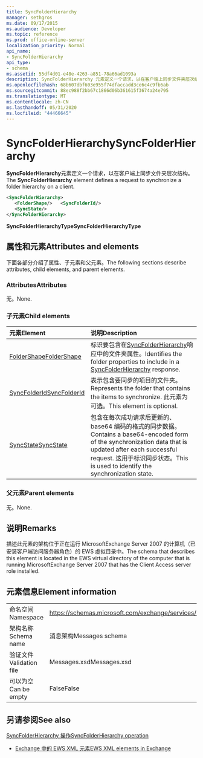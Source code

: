 ```yaml
---
title: SyncFolderHierarchy
manager: sethgros
ms.date: 09/17/2015
ms.audience: Developer
ms.topic: reference
ms.prod: office-online-server
localization_priority: Normal
api_name:
- SyncFolderHierarchy
api_type:
- schema
ms.assetid: 55df4d01-e48e-4263-a851-78a66ad1093a
description: SyncFolderHierarchy 元素定义一个请求，以在客户端上同步文件夹层次结构。
ms.openlocfilehash: 68b607dbf603e955f74dfaccadd3ce6c4c9fb6ab
ms.sourcegitcommit: 88ec988f2bb67c1866d06b361615f3674a24e795
ms.translationtype: MT
ms.contentlocale: zh-CN
ms.lasthandoff: 05/31/2020
ms.locfileid: "44466645"
---
```

# <a name="syncfolderhierarchy"></a><span data-ttu-id="48ba3-103">SyncFolderHierarchy</span><span class="sxs-lookup"><span data-stu-id="48ba3-103">SyncFolderHierarchy</span></span>

<span data-ttu-id="48ba3-104">**SyncFolderHierarchy**元素定义一个请求，以在客户端上同步文件夹层次结构。</span><span class="sxs-lookup"><span data-stu-id="48ba3-104">The **SyncFolderHierarchy** element defines a request to synchronize a folder hierarchy on a client.</span></span> 
  
```xml
<SyncFolderHierarchy>
   <FolderShape/>   <SyncFolderId/>
   <SyncState/>
</SyncFolderHierarchy>
```

 <span data-ttu-id="48ba3-105">**SyncFolderHierarchyType**</span><span class="sxs-lookup"><span data-stu-id="48ba3-105">**SyncFolderHierarchyType**</span></span>
## <a name="attributes-and-elements"></a><span data-ttu-id="48ba3-106">属性和元素</span><span class="sxs-lookup"><span data-stu-id="48ba3-106">Attributes and elements</span></span>

<span data-ttu-id="48ba3-107">下面各部分介绍了属性、子元素和父元素。</span><span class="sxs-lookup"><span data-stu-id="48ba3-107">The following sections describe attributes, child elements, and parent elements.</span></span>
  
### <a name="attributes"></a><span data-ttu-id="48ba3-108">Attributes</span><span class="sxs-lookup"><span data-stu-id="48ba3-108">Attributes</span></span>

<span data-ttu-id="48ba3-109">无。</span><span class="sxs-lookup"><span data-stu-id="48ba3-109">None.</span></span>
  
### <a name="child-elements"></a><span data-ttu-id="48ba3-110">子元素</span><span class="sxs-lookup"><span data-stu-id="48ba3-110">Child elements</span></span>

|<span data-ttu-id="48ba3-111">**元素**</span><span class="sxs-lookup"><span data-stu-id="48ba3-111">**Element**</span></span>|<span data-ttu-id="48ba3-112">**说明**</span><span class="sxs-lookup"><span data-stu-id="48ba3-112">**Description**</span></span>|
|:-----|:-----|
|[<span data-ttu-id="48ba3-113">FolderShape</span><span class="sxs-lookup"><span data-stu-id="48ba3-113">FolderShape</span></span>](foldershape.md) <br/> |<span data-ttu-id="48ba3-114">标识要包含在[SyncFolderHierarchy](syncfolderhierarchy.md)响应中的文件夹属性。</span><span class="sxs-lookup"><span data-stu-id="48ba3-114">Identifies the folder properties to include in a [SyncFolderHierarchy](syncfolderhierarchy.md) response.</span></span>  <br/> |
|[<span data-ttu-id="48ba3-115">SyncFolderId</span><span class="sxs-lookup"><span data-stu-id="48ba3-115">SyncFolderId</span></span>](syncfolderid.md) <br/> |<span data-ttu-id="48ba3-116">表示包含要同步的项目的文件夹。</span><span class="sxs-lookup"><span data-stu-id="48ba3-116">Represents the folder that contains the items to synchronize.</span></span> <span data-ttu-id="48ba3-117">此元素为可选。</span><span class="sxs-lookup"><span data-stu-id="48ba3-117">This element is optional.</span></span>  <br/> |
|[<span data-ttu-id="48ba3-118">SyncState</span><span class="sxs-lookup"><span data-stu-id="48ba3-118">SyncState</span></span>](syncstate-ex15websvcsotherref.md) <br/> |<span data-ttu-id="48ba3-119">包含在每次成功请求后更新的、base64 编码的格式的同步数据。</span><span class="sxs-lookup"><span data-stu-id="48ba3-119">Contains a base64-encoded form of the synchronization data that is updated after each successful request.</span></span> <span data-ttu-id="48ba3-120">这用于标识同步状态。</span><span class="sxs-lookup"><span data-stu-id="48ba3-120">This is used to identify the synchronization state.</span></span>  <br/> |
   
### <a name="parent-elements"></a><span data-ttu-id="48ba3-121">父元素</span><span class="sxs-lookup"><span data-stu-id="48ba3-121">Parent elements</span></span>

<span data-ttu-id="48ba3-122">无。</span><span class="sxs-lookup"><span data-stu-id="48ba3-122">None.</span></span>
  
## <a name="remarks"></a><span data-ttu-id="48ba3-123">说明</span><span class="sxs-lookup"><span data-stu-id="48ba3-123">Remarks</span></span>

<span data-ttu-id="48ba3-124">描述此元素的架构位于正在运行 MicrosoftExchange Server 2007 的计算机（已安装客户端访问服务器角色）的 EWS 虚拟目录中。</span><span class="sxs-lookup"><span data-stu-id="48ba3-124">The schema that describes this element is located in the EWS virtual directory of the computer that is running MicrosoftExchange Server 2007 that has the Client Access server role installed.</span></span>
  
## <a name="element-information"></a><span data-ttu-id="48ba3-125">元素信息</span><span class="sxs-lookup"><span data-stu-id="48ba3-125">Element information</span></span>

|||
|:-----|:-----|
|<span data-ttu-id="48ba3-126">命名空间</span><span class="sxs-lookup"><span data-stu-id="48ba3-126">Namespace</span></span>  <br/> |https://schemas.microsoft.com/exchange/services/2006/messages  <br/> |
|<span data-ttu-id="48ba3-127">架构名称</span><span class="sxs-lookup"><span data-stu-id="48ba3-127">Schema name</span></span>  <br/> |<span data-ttu-id="48ba3-128">消息架构</span><span class="sxs-lookup"><span data-stu-id="48ba3-128">Messages schema</span></span>  <br/> |
|<span data-ttu-id="48ba3-129">验证文件</span><span class="sxs-lookup"><span data-stu-id="48ba3-129">Validation file</span></span>  <br/> |<span data-ttu-id="48ba3-130">Messages.xsd</span><span class="sxs-lookup"><span data-stu-id="48ba3-130">Messages.xsd</span></span>  <br/> |
|<span data-ttu-id="48ba3-131">可以为空</span><span class="sxs-lookup"><span data-stu-id="48ba3-131">Can be empty</span></span>  <br/> |<span data-ttu-id="48ba3-132">False</span><span class="sxs-lookup"><span data-stu-id="48ba3-132">False</span></span>  <br/> |
   
## <a name="see-also"></a><span data-ttu-id="48ba3-133">另请参阅</span><span class="sxs-lookup"><span data-stu-id="48ba3-133">See also</span></span>



[<span data-ttu-id="48ba3-134">SyncFolderHierarchy 操作</span><span class="sxs-lookup"><span data-stu-id="48ba3-134">SyncFolderHierarchy operation</span></span>](syncfolderhierarchy-operation.md)


- [<span data-ttu-id="48ba3-135">Exchange 中的 EWS XML 元素</span><span class="sxs-lookup"><span data-stu-id="48ba3-135">EWS XML elements in Exchange</span></span>](ews-xml-elements-in-exchange.md)

